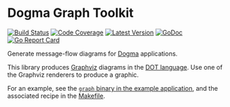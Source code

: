 # Dogma Graph Toolkit

[![Build Status](https://github.com/dogmatiq/graphkit/workflows/CI/badge.svg)](https://github.com/dogmatiq/graphkit/actions?workflow=CI)
[![Code Coverage](https://img.shields.io/codecov/c/github/dogmatiq/graphkit/master.svg)](https://codecov.io/github/dogmatiq/graphkit)
[![Latest Version](https://img.shields.io/github/tag/dogmatiq/graphkit.svg?label=semver)](https://semver.org)
[![GoDoc](https://godoc.org/github.com/dogmatiq/graphkit?status.svg)](https://godoc.org/github.com/dogmatiq/graphkit)
[![Go Report Card](https://goreportcard.com/badge/github.com/dogmatiq/graphkit)](https://goreportcard.com/report/github.com/dogmatiq/graphkit)

Generate message-flow diagrams for [Dogma](https://github.com/dogmatiq/dogma) applications.

This library produces [Graphviz](https://www.graphviz.org/) diagrams in the [DOT
language](https://www.graphviz.org/doc/info/lang.html). Use one of the Graphviz
renderers to produce a graphic.

For an example, see the [`graph` binary in the example
application](https://github.com/dogmatiq/example/blob/master/cmd/graph/main.go),
and the associated recipe in the [Makefile](https://github.com/dogmatiq/example/blob/master/Makefile).
